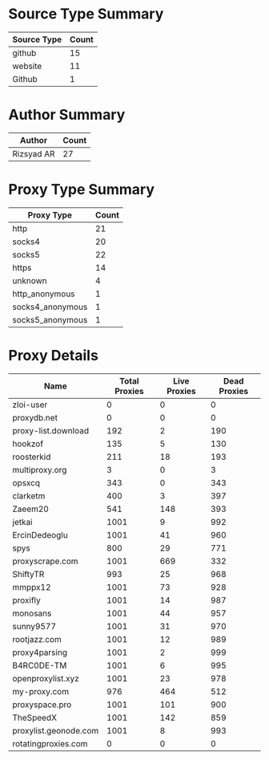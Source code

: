 # Source Type Summary

| Source Type | Count |
|-------------|-------|
| github | 15 |
| website | 11 |
| Github | 1 |


# Author Summary

| Author | Count |
|--------|-------|
| Rizsyad AR | 27 |


# Proxy Type Summary

| Proxy Type | Count |
|------------|-------|
| http | 21 |
| socks4 | 20 |
| socks5 | 22 |
| https | 14 |
| unknown | 4 |
| http_anonymous | 1 |
| socks4_anonymous | 1 |
| socks5_anonymous | 1 |


# Proxy Details

| Name | Total Proxies | Live Proxies | Dead Proxies |
|------|---------------|--------------|---------------|
| zloi-user | 0 | 0 | 0 |
| proxydb.net | 0 | 0 | 0 |
| proxy-list.download | 192 | 2 | 190 |
| hookzof | 135 | 5 | 130 |
| roosterkid | 211 | 18 | 193 |
| multiproxy.org | 3 | 0 | 3 |
| opsxcq | 343 | 0 | 343 |
| clarketm | 400 | 3 | 397 |
| Zaeem20 | 541 | 148 | 393 |
| jetkai | 1001 | 9 | 992 |
| ErcinDedeoglu | 1001 | 41 | 960 |
| spys | 800 | 29 | 771 |
| proxyscrape.com | 1001 | 669 | 332 |
| ShiftyTR | 993 | 25 | 968 |
| mmppx12 | 1001 | 73 | 928 |
| proxifly | 1001 | 14 | 987 |
| monosans | 1001 | 44 | 957 |
| sunny9577 | 1001 | 31 | 970 |
| rootjazz.com | 1001 | 12 | 989 |
| proxy4parsing | 1001 | 2 | 999 |
| B4RC0DE-TM | 1001 | 6 | 995 |
| openproxylist.xyz | 1001 | 23 | 978 |
| my-proxy.com | 976 | 464 | 512 |
| proxyspace.pro | 1001 | 101 | 900 |
| TheSpeedX | 1001 | 142 | 859 |
| proxylist.geonode.com | 1001 | 8 | 993 |
| rotatingproxies.com | 0 | 0 | 0 |
